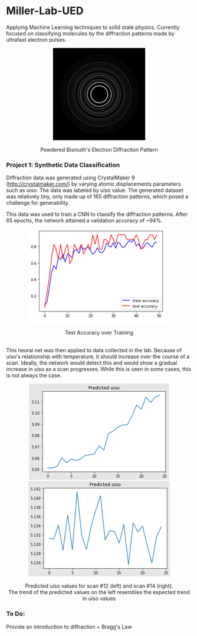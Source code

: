 # Miller-Lab-UED
Applying Machine Learning techniques to solid state physics. 
Currently focused on classifying molecules by the diffraction patterns made by ultrafast electron pulses.

<p align="center">
  <img src="https://github.com/dhruv-sirohi/Miller-Lab-UED/blob/main/Project%201:%20Synthetic%20Data%20Classification/Bismuth_Diffraction_Pattern.png?raw=true"/>
</p>
 
<div align="center"> Powdered Bismuth's Electron Diffraction Pattern

<div align="left"> 
  
### Project 1: Synthetic Data Classification

  Diffraction data was generated using CrystalMaker 9 (http://crystalmaker.com/) by varying atomic displacements parameters such as uiso. The data was labeled by uiso value. The generated dataset was relatively tiny, only made up of 165 diffraction patterns, which posed a challenge for generability.
  
This data was used to train a CNN to classify the diffraction patterns. After 65 epochs, the network attained a validation accuracy of ~94%.

  
<p align="center">
  <img src="https://github.com/dhruv-sirohi/Miller-Lab-UED/blob/main/Project%201:%20Synthetic%20Data%20Classification/Accuracy_Plot.png"/>
</p>
 
<div align="center"> Test Accuracy over Training

<div align="left"> 

<br />
  
This neural net was then applied to data collected in the lab. Because of uiso's relationship with temperature, it should increase over the course of a scan. Ideally, the network would detect this and would show a gradual increase in uiso as a scan progresses. While this is seen in _some_ cases, this is not always the case.
  
<p align="center">
  <img src="https://github.com/dhruv-sirohi/Miller-Lab-UED/blob/main/Project%201:%20Synthetic%20Data%20Classification/02_21_scan_12.png"/>
  <img src="https://github.com/dhruv-sirohi/Miller-Lab-UED/blob/main/Project%201:%20Synthetic%20Data%20Classification/02_21_scan_14.png"/> 
</p> 

<div align="center"> 
  Predicted uiso values for scan #12 (left) and scan #14 (right). <br /> The trend of the predicted values on the left resembles the expected trend in uiso values
<div align="left"> 

  
### To Do:
  Provide an introduction to diffraction + Bragg's Law

